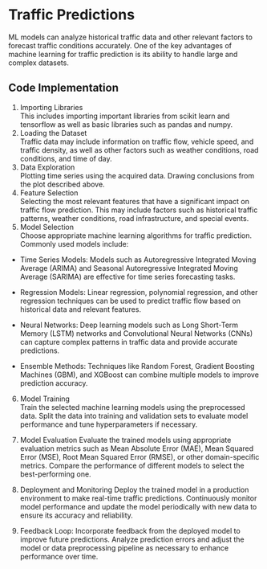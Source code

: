 # Traffic Predictions
ML models can analyze historical traffic data and other relevant factors to forecast traffic conditions accurately. 
One of the key advantages of machine learning for traffic prediction is its ability to handle large and complex datasets. 
## Code Implementation
1. Importing Libraries   
   This includes importing important libraries from scikit learn and tensorflow as well as basic libraries such as pandas and numpy.
2. Loading the Dataset   
   Traffic data may include information on traffic flow, vehicle speed, and traffic density, as well as other factors such as weather conditions, road conditions, and time of day.
3. Data Exploration   
   Plotting time series using the acquired data. Drawing conclusions from the plot described above.
4. Feature Selection  
   Selecting the most relevant features that have a significant impact on traffic flow prediction. This may include factors such as historical traffic patterns, weather conditions, road infrastructure, and special events.
5. Model Selection  
   Choose appropriate machine learning algorithms for traffic prediction. Commonly used models include:  

  * Time Series Models: Models such as Autoregressive Integrated Moving Average (ARIMA) and Seasonal Autoregressive Integrated Moving Average (SARIMA) are effective for time series forecasting tasks.  
  * Regression Models: Linear regression, polynomial regression, and other regression techniques can be used to predict traffic flow based on historical data and relevant features.  
  * Neural Networks: Deep learning models such as Long Short-Term Memory (LSTM) networks and Convolutional Neural Networks (CNNs) can capture complex patterns in traffic data and provide accurate predictions.  
  
  * Ensemble Methods: Techniques like Random Forest, Gradient Boosting Machines (GBM), and XGBoost can combine multiple models to improve prediction accuracy.  
    
6. Model Training   
   Train the selected machine learning models using the preprocessed data. Split the data into training and validation sets to evaluate model performance and tune hyperparameters if necessary.

8. Model Evaluation
   Evaluate the trained models using appropriate evaluation metrics such as Mean Absolute Error (MAE), Mean Squared Error (MSE), Root Mean Squared Error (RMSE), or other domain-specific metrics. Compare the performance of different models to select the best-performing one.

10. Deployment and Monitoring
    Deploy the trained model in a production environment to make real-time traffic predictions. Continuously monitor model performance and update the model periodically with new data to ensure its accuracy and reliability.

12. Feedback Loop: Incorporate feedback from the deployed model to improve future predictions. Analyze prediction errors and adjust the model or data preprocessing pipeline as necessary to enhance performance over time.

